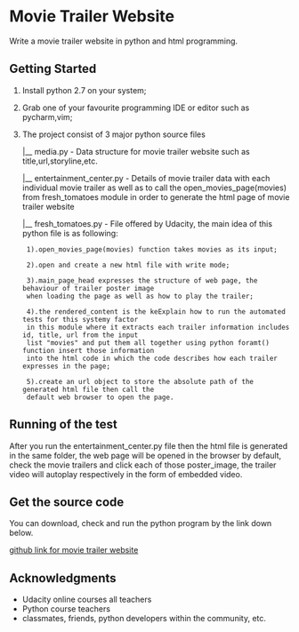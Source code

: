 # Movie Trailer Website

Write a movie trailer website in python and html programming.

## Getting Started

1. Install python 2.7 on your system;
2. Grab one of your favourite programming IDE or editor such as pycharm,vim;
3. The project consist of 3 major python source files

    |__ media.py  - Data structure for movie trailer website such as title,url,storyline,etc.

    |__ entertainment_center.py - Details of movie trailer data with each individual movie
      trailer as well as to call the open_movies_page(movies) from fresh_tomatoes module in
      order to generate the html page of movie trailer website

    |__ fresh_tomatoes.py - File offered by Udacity, the main idea of this python file is as following:

        1).open_movies_page(movies) function takes movies as its input;

        2).open and create a new html file with write mode;

        3).main_page_head expresses the structure of web page, the behaviour of trailer poster image
        when loading the page as well as how to play the trailer;

        4).the rendered_content is the keExplain how to run the automated tests for this systemy factor
        in this module where it extracts each trailer information includes id, title, url from the input
        list "movies" and put them all together using python foramt() function insert those information
        into the html code in which the code describes how each trailer expresses in the page;

        5).create an url object to store the absolute path of the generated html file then call the
        default web browser to open the page.

## Running of the test

After you run the entertainment_center.py file then the html file is generated in the same folder,
the web page will be opened in the browser by default, check the movie trailers and click each of
those poster_image, the trailer video will autoplay respectively in the form of embedded video.

## Get the source code

You can download, check and run the python program by the link down below.

[github link for movie trailer website](https://github.com/loveplay1983/python_movie_trailer_website)

## Acknowledgments

* Udacity online courses all teachers
* Python course teachers
* classmates, friends, python developers within the community, etc.
